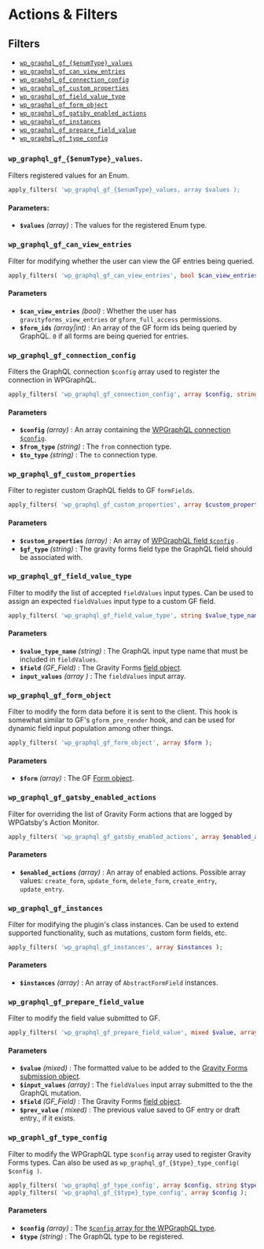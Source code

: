 # Actions & Filters

## Filters

- [`wp_graphql_gf_{$enumType}_values`](#wp_graphql_gf_enumtype_values)
- [`wp_graphql_gf_can_view_entries`](#wp_graphql_gf_can_view_entries)
- [`wp_graphql_gf_connection_config`](#wp_graphql_gf_connection_config)
- [`wp_graphql_gf_custom_properties`](#wp_graphql_gf_custom_properties)
- [`wp_graphql_gf_field_value_type`](#wp_graphql_gf_field_value_type)
- [`wp_graphql_gf_form_object`](#wp_graphql_gf_form_object)
- [`wp_graphql_gf_gatsby_enabled_actions`](#wp_graphql_gf_gatsby_enabled_actions)
- [`wp_graphql_gf_instances`](#wp_graphql_gf_instances)
- [`wp_graphql_gf_prepare_field_value`](#wp_graphql_gf_prepare_field_value)
- [`wp_graphql_gf_type_config`](#wp_graphl_gf_type_config)


### `wp_graphql_gf_{$enumType}_values`.

Filters registered values for an Enum.

```php
apply_filters( 'wp_graphql_gf_{$enumType}_values, array $values );
```

#### Parameters:

- **`$values`** _(array)_ : The values for the registered Enum type.

### `wp_graphql_gf_can_view_entries`

Filter for modifying whether the user can view the GF entries being queried.

```php
apply_filters( 'wp_graphql_gf_can_view_entries', bool $can_view_entries, array|int $form_ids );
```

#### Parameters

- **`$can_view_entries`** _(bool)_ : Whether the user has `gravityforms_view_entries` or `gform_full_access` permissions.
- **`$form_ids`** _(array|int)_ : An array of the GF form ids being queried by GraphQL. `0` if all forms are being queried for entries.

### `wp_graphql_gf_connection_config`

Filters the GraphQL connection `$config` array used to register the connection in WPGraphQL.

```php
apply_filters( 'wp_graphql_gf_connection_config', array $config, string $from_type, string $to_type );
```

#### Parameters

- **`$config`** _(array)_ : An array containing the [WPGraphQL connection `$config`](https://www.wpgraphql.com/functions/register_graphql_connection/#parameters).
- **`$from_type`** _(string)_ : The `from` connection type.
- **`$to_type`** _(string)_ : The `to` connection type.

### `wp_graphql_gf_custom_properties`

Filter to register custom GraphQL fields to GF `formFields`.

```php
apply_filters( 'wp_graphql_gf_custom_properties', array $custom_properties, string $gf_type );
```

#### Parameters

- **`$custom_properties`** _(array)_ : An array of [WPGraphQL field `$config`](https://www.wpgraphql.com/functions/register_graphql_field/#parameters) .
- **`$gf_type`** _(string)_ : The gravity forms field type the GraphQL field should be associated with.

### `wp_graphql_gf_field_value_type`

Filter to modify the list of accepted `fieldValues` input types. Can be used to assign an expected `fieldValues` input type to a custom GF field.

```php
apply_filters( 'wp_graphql_gf_field_value_type', string $value_type_name, GF_Field $field, array $input_values );
```

#### Parameters

- **`$value_type_name`** _(string)_ : The GraphQL input type name that must be included in `fieldValues`.
- **`$field`** _(GF_Field)_ : The Gravity Forms [field object](https://docs.gravityforms.com/field-object/).
- **`input_values`** _(array )_ : The `fieldValues` input array.

### `wp_graphql_gf_form_object`

Filter to modify the form data before it is sent to the client. This hook is somewhat similar to GF's `gform_pre_render` hook, and can be used for dynamic field input population among other things.

```php
apply_filters( 'wp_graphql_gf_form_object', array $form );
```

#### Parameters

- **`$form`** _(array)_ : The GF [Form object](https://docs.gravityforms.com/form-object/).

### `wp_graphql_gf_gatsby_enabled_actions`

Filter for overriding the list of Gravity Form actions that are logged by WPGatsby's Action Monitor. 

```php
apply_filters( 'wp_graphql_gf_gatsby_enabled_actions', array $enabled_actions );
```

#### Parameters

- **`$enabled_actions`** _(array)_ : An array of enabled actions. Possible array values: `create_form`, `update_form`, `delete_form`, `create_entry`, `update_entry`.

### `wp_graphql_gf_instances`

Filter for modifying the plugin's class instances. Can be used to extend supported functionality, such as mutations, custom form fields, etc.

```php
apply_filters( 'wp_graphql_gf_instances', array $instances );
```

#### Parameters

- **`$instances`** _(array)_ : An array of `AbstractFormField` instances.

### `wp_graphql_gf_prepare_field_value`

Filter to modify the field value submitted to GF.

```php
apply_filters( 'wp_graphql_gf_prepare_field_value', mixed $value, array $input_values, GF_Field $field, mixed $prev_value = null );
```

#### Parameters

- **`$value`** _(mixed)_ : The formatted value to be added to the [Gravity Forms submission object](https://docs.gravityforms.com/api-functions/#submit-form).
- **`$input_values`** _(array)_ : The `fieldValues` input array submitted to the the GraphQL mutation.
- **`$field`** _(GF_Field)_ : The Gravity Forms [field object](https://docs.gravityforms.com/field-object/).
- **`$prev_value`** _( mixed)_ : The previous value saved to GF entry or draft entry., if it exists.

### `wp_graphl_gf_type_config`

Filter to modify the WPGraphQL type `$config` array used to register Gravity Forms types.
Can also be used as `wp_graphql_gf_{$type}_type_config( $config )`.

```php
apply_filters( 'wp_graphql_gf_type_config', array $config, string $type );
apply_filters( 'wp_graphql_gf_{$type}_type_config', array $config );
```

#### Parameters

- **`$config`** _(array)_ : The [`$config` array for the WPGraphQL type](https://www.wpgraphql.com/functions/register_graphql_object_type/#parameters).
- **`$type`** _(string)_ : The GraphQL type to be registered.

